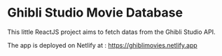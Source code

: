 # Ghibli Studio Movie Database

This little ReactJS project aims to fetch datas from the Ghibli Studio API.

The app is deployed on Netlify at : https://ghiblimovies.netlify.app





